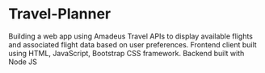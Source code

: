 ﻿# Travel-Planner
Building a web app using Amadeus Travel APIs to display available flights and associated flight data based on user preferences. Frontend client built using HTML, JavaScript, Bootstrap CSS framework. Backend built with Node JS
